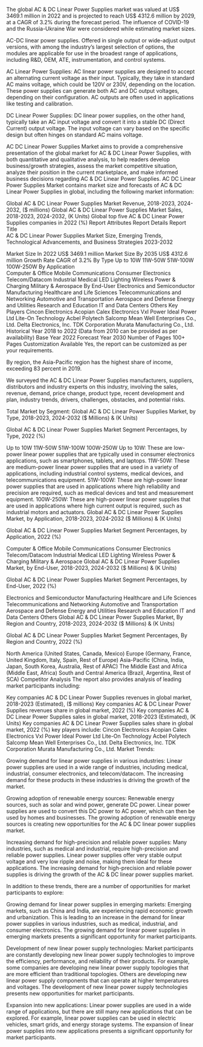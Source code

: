 The global AC & DC Linear Power Supplies market was valued at US$ 3469.1 million in 2022 and is projected to reach US$ 4312.6 million by 2029, at a CAGR of 3.2% during the forecast period. The influence of COVID-19 and the Russia-Ukraine War were considered while estimating market sizes.

AC-DC linear power supplies. Offered in single output or wide-adjust output versions, with among the industry’s largest selection of options, the modules are applicable for use in the broadest range of applications, including R&D, OEM, ATE, instrumentation, and control systems.

AC Linear Power Supplies:
AC linear power supplies are designed to accept an alternating current voltage as their input. Typically, they take in standard AC mains voltage, which could be 120V or 230V, depending on the location. These power supplies can generate both AC and DC output voltages, depending on their configuration. AC outputs are often used in applications like testing and calibration.

DC Linear Power Supplies:
DC linear power supplies, on the other hand, typically take an AC input voltage and convert it into a stable DC (Direct Current) output voltage. The input voltage can vary based on the specific design but often hinges on standard AC mains voltage.



AC DC Linear Power Supplies Market aims to provide a comprehensive presentation of the global market for AC & DC Linear Power Supplies, with both quantitative and qualitative analysis, to help readers develop business/growth strategies, assess the market competitive situation, analyze their position in the current marketplace, and make informed business decisions regarding AC & DC Linear Power Supplies. AC DC Linear Power Supplies Market contains market size and forecasts of AC & DC Linear Power Supplies in global, including the following market information:

Global AC & DC Linear Power Supplies Market Revenue, 2018-2023, 2024-2032, ($ millions)
Global AC & DC Linear Power Supplies Market Sales, 2018-2023, 2024-2032, (K Units)
Global top five AC & DC Linear Power Supplies companies in 2022 (%)
Report Attributes	Report Details
Report Title	
AC & DC Linear Power Supplies Market Size, Emerging Trends, Technological Advancements, and Business Strategies 2023-2032

Market Size In 2022	US$ 3469.1 million
Market Size By 2035	US$ 4312.6 million
Growth Rate	CAGR of 3.2%
By Type	
Up to 10W
11W-50W
51W-100W
100W-250W
By Application	
Computer & Office
Mobile Communications
Consumer Electronics
Telecom/Datacom
Industrial
Medical
LED Lighting
Wireless Power & Charging
Military & Aerospace
By End-User	
Electronics and Semiconductor Manufacturing
Healthcare and Life Sciences
Telecommunications and Networking
Automotive and Transportation
Aerospace and Defense
Energy and Utilities
Research and Education
IT and Data Centers
Others
Key Players	
Cincon Electronics
Acopian
Calex Electronics
VxI Power
Ideal Power Ltd
Lite-On Technology
Acbel Polytech
Salcomp
Mean Well Enterprises Co., Ltd.
Delta Electronics, Inc.
TDK Corporation
Murata Manufacturing Co., Ltd.
Historical Year	2018 to 2022 (Data from 2010 can be provided as per availability)
Base Year	2022
Forecast Year	2030
Number of Pages	100+ Pages
Customization Available	Yes, the report can be customized as per your requirements.
 

By region, the Asia-Pacific region has the highest share of income, exceeding 83 percent in 2019.

We surveyed the AC & DC Linear Power Supplies manufacturers, suppliers, distributors and industry experts on this industry, involving the sales, revenue, demand, price change, product type, recent development and plan, industry trends, drivers, challenges, obstacles, and potential risks.

Total Market by Segment:
Global AC & DC Linear Power Supplies Market, by Type, 2018-2023, 2024-2032 ($ Millions) & (K Units)

Global AC & DC Linear Power Supplies Market Segment Percentages, by Type, 2022 (%)

Up to 10W
11W-50W
51W-100W
100W-250W
Up to 10W: These are low-power linear power supplies that are typically used in consumer electronics applications, such as smartphones, tablets, and laptops.
11W-50W: These are medium-power linear power supplies that are used in a variety of applications, including industrial control systems, medical devices, and telecommunications equipment.
51W-100W: These are high-power linear power supplies that are used in applications where high reliability and precision are required, such as medical devices and test and measurement equipment.
100W-250W: These are high-power linear power supplies that are used in applications where high current output is required, such as industrial motors and actuators.
Global AC & DC Linear Power Supplies Market, by Application, 2018-2023, 2024-2032 ($ Millions) & (K Units)

Global AC & DC Linear Power Supplies Market Segment Percentages, by Application, 2022 (%)

Computer & Office
Mobile Communications
Consumer Electronics
Telecom/Datacom
Industrial
Medical
LED Lighting
Wireless Power & Charging
Military & Aerospace
Global AC & DC Linear Power Supplies Market, by End-User, 2018-2023, 2024-2032 ($ Millions) & (K Units)

Global AC & DC Linear Power Supplies Market Segment Percentages, by End-User, 2022 (%)

Electronics and Semiconductor Manufacturing
Healthcare and Life Sciences
Telecommunications and Networking
Automotive and Transportation
Aerospace and Defense
Energy and Utilities
Research and Education
IT and Data Centers
Others
Global AC & DC Linear Power Supplies Market, By Region and Country, 2018-2023, 2024-2032 ($ Millions) & (K Units)

Global AC & DC Linear Power Supplies Market Segment Percentages, By Region and Country, 2022 (%)

North America (United States, Canada, Mexico)
Europe (Germany, France, United Kingdom, Italy, Spain, Rest of Europe)
Asia-Pacific (China, India, Japan, South Korea, Australia, Rest of APAC)
The Middle East and Africa (Middle East, Africa)
South and Central America (Brazil, Argentina, Rest of SCA)
Competitor Analysis
The report also provides analysis of leading market participants including:

Key companies AC & DC Linear Power Supplies revenues in global market, 2018-2023 (Estimated), ($ millions)
Key companies AC & DC Linear Power Supplies revenues share in global market, 2022 (%)
Key companies AC & DC Linear Power Supplies sales in global market, 2018-2023 (Estimated), (K Units)
Key companies AC & DC Linear Power Supplies sales share in global market, 2022 (%)
 key players include:
Cincon Electronics
Acopian
Calex Electronics
VxI Power
Ideal Power Ltd
Lite-On Technology
Acbel Polytech
Salcomp
Mean Well Enterprises Co., Ltd.
Delta Electronics, Inc.
TDK Corporation
Murata Manufacturing Co., Ltd.
Market Trends:

Growing demand for linear power supplies in various industries: Linear power supplies are used in a wide range of industries, including medical, industrial, consumer electronics, and telecom/datacom. The increasing demand for these products in these industries is driving the growth of the market.

Growing adoption of renewable energy sources: Renewable energy sources, such as solar and wind power, generate DC power. Linear power supplies are used to convert this DC power to AC power, which can then be used by homes and businesses. The growing adoption of renewable energy sources is creating new opportunities for the AC & DC linear power supplies market.

Increasing demand for high-precision and reliable power supplies: Many industries, such as medical and industrial, require high-precision and reliable power supplies. Linear power supplies offer very stable output voltage and very low ripple and noise, making them ideal for these applications. The increasing demand for high-precision and reliable power supplies is driving the growth of the AC & DC linear power supplies market.

In addition to these trends, there are a number of opportunities for market participants to explore:

Growing demand for linear power supplies in emerging markets: Emerging markets, such as China and India, are experiencing rapid economic growth and urbanization. This is leading to an increase in the demand for linear power supplies in various industries, such as medical, industrial, and consumer electronics. The growing demand for linear power supplies in emerging markets presents a significant opportunity for market participants.

Development of new linear power supply technologies: Market participants are constantly developing new linear power supply technologies to improve the efficiency, performance, and reliability of their products. For example, some companies are developing new linear power supply topologies that are more efficient than traditional topologies. Others are developing new linear power supply components that can operate at higher temperatures and voltages. The development of new linear power supply technologies presents new opportunities for market participants.

Expansion into new applications: Linear power supplies are used in a wide range of applications, but there are still many new applications that can be explored. For example, linear power supplies can be used in electric vehicles, smart grids, and energy storage systems. The expansion of linear power supplies into new applications presents a significant opportunity for market participants.
